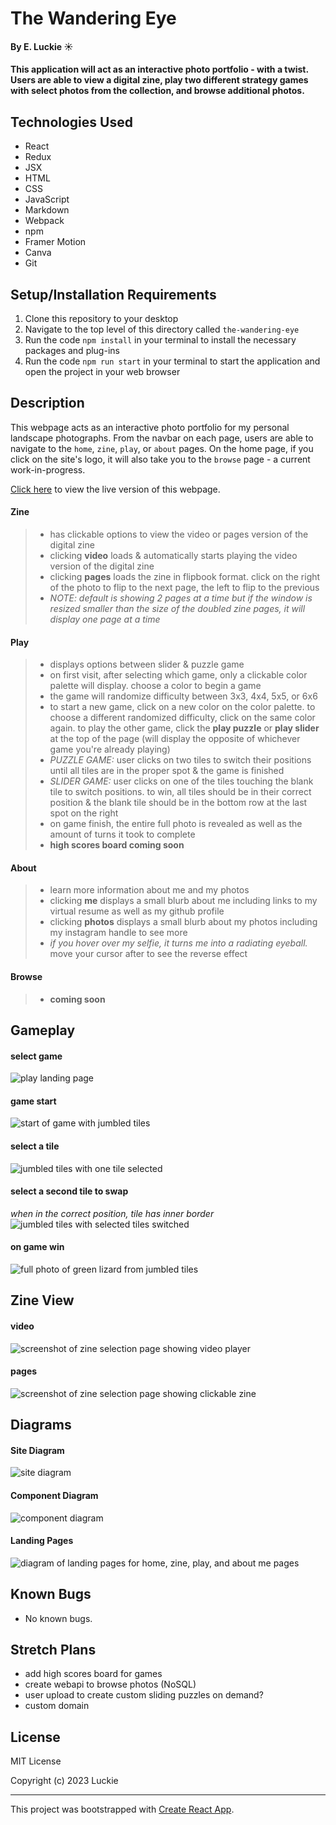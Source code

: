 # The Wandering Eye

#### By E. Luckie ☀️

#### This application will act as an interactive photo portfolio - with a twist. Users are able to view a digital zine, play two different strategy games with select photos from the collection, and browse additional photos.

<!-- ### Table of Contents

_{add clickable or dropdown}_ -->


## Technologies Used

* React
* Redux
* JSX
* HTML
* CSS
* JavaScript
* Markdown
* Webpack
* npm
* Framer Motion
* Canva
* Git
<!-- * NoSQL backend -->
<!-- * Firebase hosting -->

## Setup/Installation Requirements

1. Clone this repository to your desktop
2. Navigate to the top level of this directory called ``the-wandering-eye``
3. Run the code ``npm install`` in your terminal to install the necessary packages and plug-ins
4. Run the code ``npm run start`` in your terminal to start the application and open the project in your web browser


## Description

This webpage acts as an interactive photo portfolio for my personal landscape photographs. From the navbar on each page, users are able to navigate to the ``home``, ``zine``, ``play``, or ``about`` pages. On the home page, if you click on the site's logo, it will also take you to the ``browse`` page - a current work-in-progress.

[Click here](https://thewanderingeye.netlify.app/) to view the live version of this webpage.

#### Zine
>* has clickable options to view the video or pages version of the digital zine
>* clicking **video** loads & automatically starts playing the video version of the digital zine
>* clicking **pages** loads the zine in flipbook format. click on the right of the photo to flip to the next page, the left to flip to the previous
>* _NOTE: default is showing 2 pages at a time but if the window is resized smaller than the size of the doubled zine pages, it will display one page at a time_ 

#### Play
>* displays options between slider & puzzle game
>* on first visit, after selecting which game, only a clickable color palette will display. choose a color to begin a game
>* the game will randomize difficulty between 3x3, 4x4, 5x5, or 6x6
>* to start a new game, click on a new color on the color palette. to choose a different randomized difficulty, click on the same color again. to play the other game, click the **play puzzle** or **play slider** at the top of the page (will display the opposite of whichever game you're already playing)
>* _PUZZLE GAME:_ user clicks on two tiles to switch their positions until all tiles are in the proper spot & the game is finished
>* _SLIDER GAME:_ user clicks on one of the tiles touching the blank tile to switch positions. to win, all tiles should be in their correct position & the blank tile should be in the bottom row at the last spot on the right
>* on game finish, the entire full photo is revealed as well as the amount of turns it took to complete
>* **high scores board coming soon**

#### About
>* learn more information about me and my photos
>* clicking **me** displays a small blurb about me including links to my virtual resume as well as my github profile
>* clicking **photos** displays a small blurb about my photos including my instagram handle to see more
>* _if you hover over my selfie, it turns me into a radiating eyeball._ move your cursor after to see the reverse effect

#### Browse
>* **coming soon**


## Gameplay

#### select game
![play landing page](./src//img//choosegame.png)

#### game start
![start of game with jumbled tiles](./src/img/gamestart.png)

#### select a tile
![jumbled tiles with one tile selected](./src/img/turn1.png)

#### select a second tile to swap
_when in the correct position, tile has inner border_\
![jumbled tiles with selected tiles switched](./src/img/turn2.png)

#### on game win
![full photo of green lizard from jumbled tiles](./src/img/gamewin.png)


## Zine View

#### video
![screenshot of zine selection page showing video player](./src/img/video.png)

#### pages
![screenshot of zine selection page showing clickable zine](./src/img/pages.png)


<!-- ## About
#### the wandering eye feature

https://github.com/eluckie/the-wandering-eye/assets/121265815/8a52db70-36e0-45a5-93d0-462a81ad553f -->


## Diagrams

#### Site Diagram
![site diagram](./src/img/capstone-site-diagram.png)

#### Component Diagram
![component diagram](./src/img/capstone-component-diagram.png)

#### Landing Pages
![diagram of landing pages for home, zine, play, and about me pages](./src/img/capstone-landing-pages.png)


## Known Bugs

* No known bugs.


## Stretch Plans
* add high scores board for games
* create webapi to browse photos (NoSQL)
* user upload to create custom sliding puzzles on demand?
* custom domain
<!-- * EASTER EGG - hidden onClick that does annoying little window.alert popup -->


## License

MIT License

Copyright (c) 2023 Luckie

__________

This project was bootstrapped with [Create React App](https://github.com/facebook/create-react-app).
